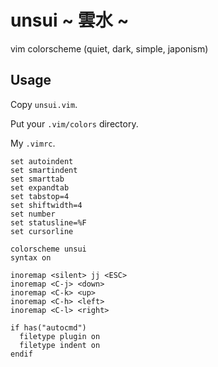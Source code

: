 # unsui ~ 雲水 ~

vim colorscheme (quiet, dark, simple, japonism)

## Usage

Copy `unsui.vim`.

Put your `.vim/colors` directory.

My `.vimrc`.
    
    set autoindent
    set smartindent
    set smarttab
    set expandtab
    set tabstop=4
    set shiftwidth=4
    set number
    set statusline=%F
    set cursorline

    colorscheme unsui
    syntax on

    inoremap <silent> jj <ESC>
    inoremap <C-j> <down>
    inoremap <C-k> <up>
    inoremap <C-h> <left>
    inoremap <C-l> <right>

    if has("autocmd")
      filetype plugin on
      filetype indent on
    endif
